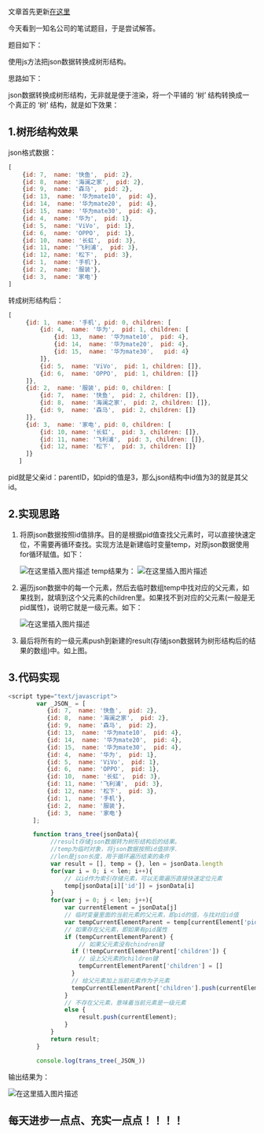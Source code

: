 文章首先更新[在这里](https://blog.csdn.net/w1418899532/article/details/90065633)


今天看到一知名公司的笔试题目，于是尝试解答。

题目如下：

使用js方法把json数据转换成树形结构。

思路如下：

json数据转换成树形结构，无非就是便于渲染，将一个平铺的 ‘树’ 结构转换成一个真正的 ‘树’ 结构，就是如下效果：

## 1.树形结构效果
json格式数据：

```javascript
[
    {id: 7,  name: '快鱼',  pid: 2},
    {id: 8,  name: '海澜之家',  pid: 2},
    {id: 9,  name: '森马',  pid: 2},
    {id: 13,  name: '华为mate10',  pid: 4},
    {id: 14,  name: '华为mate20',  pid: 4},
    {id: 15,  name: '华为mate30',  pid: 4},
    {id: 4,  name: '华为',  pid: 1},
    {id: 5,  name: 'ViVo',  pid: 1},
    {id: 6,  name: 'OPPO',  pid: 1},
    {id: 10,  name: '长虹',  pid: 3},
    {id: 11, name: '飞利浦',  pid: 3},
    {id: 12, name: '松下',  pid: 3},
    {id: 1,  name: '手机'},
    {id: 2,  name: '服装'},
    {id: 3,  name: '家电'}    
]
```

转成树形结构后：

```javascript
[
     {id: 1,  name: '手机', pid: 0, children: [
         {id: 4,  name: '华为',  pid: 1, children: [
             {id: 13,  name: '华为mate10',  pid: 4},
             {id: 14,  name: '华为mate20',  pid: 4},
             {id: 15,  name: '华为mate30',   pid: 4}
         ]},
         {id: 5,  name: 'ViVo',  pid: 1, children: []},
         {id: 6,  name: 'OPPO',  pid: 1, children: []}
     ]},
     {id: 2,  name: '服装', pid: 0, children: [
         {id: 7,  name: '快鱼',  pid: 2, children: []},
         {id: 8,  name: '海澜之家',  pid: 2, children: []},
         {id: 9,  name: '森马',  pid: 2, children: []}
     ]},
     {id: 3,  name: '家电', pid: 0, children: [
         {id: 10, name: '长虹',  pid: 3, children: []},
         {id: 11, name: '飞利浦',  pid: 3, children: []},
         {id: 12, name: '松下',  pid: 3, children: []}
     ]}    
   ]
```

pid就是父亲id：parentID，如pid的值是3，那么json结构中id值为3的就是其父id。

## 2.实现思路

1. 将原json数据按照id值排序。目的是根据pid值查找父元素时，可以直接快速定位，不需要再循环查找。实现方法是新建临时变量temp，对原json数据使用for循环赋值。如下：

	![在这里插入图片描述](https://img-blog.csdnimg.cn/20190510161926604.png)
temp结果为：
![在这里插入图片描述](https://img-blog.csdnimg.cn/20190510162208460.png?x-oss-process=image/watermark,type_ZmFuZ3poZW5naGVpdGk,shadow_10,text_aHR0cHM6Ly9ibG9nLmNzZG4ubmV0L3cxNDE4ODk5NTMy,size_16,color_FFFFFF,t_70)

2. 遍历json数据中的每一个元素，然后去临时数组temp中找对应的父元素，如果找到，就填到这个父元素的children里。如果找不到对应的父元素(一般是无pid属性)，说明它就是一级元素。如下：

	![在这里插入图片描述](https://img-blog.csdnimg.cn/20190510163111590.png?x-oss-process=image/watermark,type_ZmFuZ3poZW5naGVpdGk,shadow_10,text_aHR0cHM6Ly9ibG9nLmNzZG4ubmV0L3cxNDE4ODk5NTMy,size_16,color_FFFFFF,t_70)
3. 最后将所有的一级元素push到新建的result(存储json数据转为树形结构后的结果的数组)中。如上图。

## 3.代码实现

```javascript
<script type="text/javascript">
		var _JSON_ = [
	       {id: 7,  name: '快鱼',  pid: 2},
	       {id: 8,  name: '海澜之家',  pid: 2},
	       {id: 9,  name: '森马',  pid: 2},
	       {id: 13,  name: '华为mate10',  pid: 4},
	       {id: 14,  name: '华为mate20',  pid: 4},
	       {id: 15,  name: '华为mate30',  pid: 4},
	       {id: 4,  name: '华为',  pid: 1},
	       {id: 5,  name: 'ViVo',  pid: 1},
	       {id: 6,  name: 'OPPO',  pid: 1},
	       {id: 10,  name: '长虹',  pid: 3},
	       {id: 11, name: '飞利浦',  pid: 3},
	       {id: 12, name: '松下',  pid: 3},
	       {id: 1,  name: '手机'},
	       {id: 2,  name: '服装'},
	       {id: 3,  name: '家电'}    
	   ];

	   function trans_tree(jsonData){
	   		//result存储json数据转为树形结构后的结果。
	   		//temp为临时对象，将json数据按照id值排序.
	   		//len是json长度，用于循环遍历结束的条件
		    var result = [], temp = {}, len = jsonData.length
		    for(var i = 0; i < len; i++){
		    	// 以id作为索引存储元素，可以无需遍历直接快速定位元素
		        temp[jsonData[i]['id']] = jsonData[i] 
		    }
		    for(var j = 0; j < len; j++){
		        var currentElement = jsonData[j]
		        // 临时变量里面的当前元素的父元素，即pid的值，与找对应id值
		        var tempCurrentElementParent = temp[currentElement['pid']] 
		        // 如果存在父元素，即如果有pid属性
		        if (tempCurrentElementParent) { 
		        	// 如果父元素没有chindren键
		          if (!tempCurrentElementParent['children']) { 
		          	// 设上父元素的children键
		            tempCurrentElementParent['children'] = [] 
		          }
		          // 给父元素加上当前元素作为子元素
		          tempCurrentElementParent['children'].push(currentElement) 
		        } 
		        // 不存在父元素，意味着当前元素是一级元素
		        else { 
		            result.push(currentElement);
		        }
		    }
		    return result;
		}

		console.log(trans_tree(_JSON_))
```

输出结果为：

![在这里插入图片描述](https://img-blog.csdnimg.cn/20190510161317930.png?x-oss-process=image/watermark,type_ZmFuZ3poZW5naGVpdGk,shadow_10,text_aHR0cHM6Ly9ibG9nLmNzZG4ubmV0L3cxNDE4ODk5NTMy,size_16,color_FFFFFF,t_70)


## 每天进步一点点、充实一点点！！！！